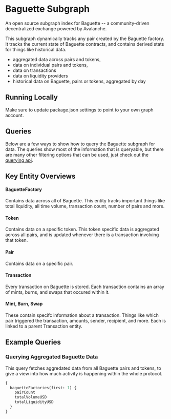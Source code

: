 # Baguette Subgraph

An open source subgraph index for Baguette -- a community-driven decentralized exchange powered by Avalanche.

This subgraph dynamically tracks any pair created by the Baguette factory. It tracks the current state of Baguette
contracts, and contains derived stats for things like historical data.

- aggregated data across pairs and tokens,
- data on individual pairs and tokens,
- data on transactions
- data on liquidity providers
- historical data on Baguette, pairs or tokens, aggregated by day

## Running Locally

Make sure to update package.json settings to point to your own graph account.

## Queries

Below are a few ways to show how to query the Baguette subgraph for data. The queries show most of the information that
is queryable, but there are many other filtering options that can be used, just check out the
[querying api](https://thegraph.com/docs/graphql-api).

## Key Entity Overviews

#### BaguetteFactory

Contains data across all of Baguette. This entity tracks important things like total liquidity, all time volume,
transaction count, number of pairs and more.

#### Token

Contains data on a specific token. This token specific data is aggregated across all pairs, and is updated whenever
there is a transaction involving that token.

#### Pair

Contains data on a specific pair.

#### Transaction

Every transaction on Baguette is stored. Each transaction contains an array of mints, burns, and swaps that occured within it.

#### Mint, Burn, Swap

These contain specifc information about a transaction. Things like which pair triggered the transaction, amounts,
sender, recipient, and more. Each is linked to a parent Transaction entity.

## Example Queries

### Querying Aggregated Baguette Data

This query fetches aggredated data from all Baguette pairs and tokens, to give a view into how much activity is
happening within the whole protocol.

```graphql
{
  baguetteFactories(first: 1) {
    pairCount
    totalVolumeUSD
    totalLiquidityUSD
  }
}
```
